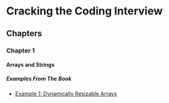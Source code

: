 # Cracking the Coding Interview

## Chapters

### Chapter 1

#### Arrays and Strings

##### Examples From The Book
+ [Example 1: Dynamically Resizable Arrays]()